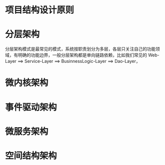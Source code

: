

项目结构设计原则
===


# 分层架构
分层架构模式是最常见的模式，系统按职责划分为多层，各层只关注自己的功能领域，有明确的功能边界，一般分层架构都是单向链路依赖，比如我们常见的 Web-Layer ==> Service-Layer ==> BusinnessLogic-Layer ==> Dao-Layer，


# 微内核架构


# 事件驱动架构


# 微服务架构


# 空间结构架构


